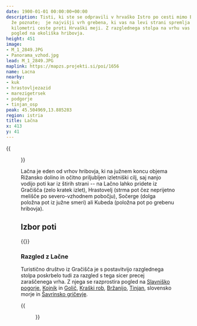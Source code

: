 ```yaml
---
date: 1900-01-01 00:00:00+00:00
description: Tisti, ki ste se odpravili v hrvaško Istro po cesti mimo Buzeta, Lačno
  že poznate;  je najvišji vrh grebena, ki vas na levi strani spremlja med zadnjimi
  kilometri ceste proti Hrvaški meji. Z razglednega stolpa na vrhu vas čaka čudovit
  pogled na okoliška hribovja.
height: 451
image:
- M_1_2849.JPG
- Panorama_vzhod.jpg
lead: M_1_2849.JPG
maplink: https://mapzs.projekti.si/poi/1656
name: Lacna
nearby:
- kuk
- hrastovljezazid
- marezigetrsek
- podgorje
- tinjan_osp
peak: 45.504969,13.885283
region: istria
title: Lačna
x: 413
y: 41
---
```

{{<figure src="M_1_2849.JPG">}}

Lačna je eden od vrhov hribovja, ki na južnem koncu objema Rižansko dolino in očitno priljubljen izletniški cilj, saj nanjo vodijo poti kar iz štirih strani -- na Lačno lahko pridete iz Gračišča (zelo kratek izlet), Hrastovelj (strma pot čez neprijetno melišče po severo-vzhodnem pobočju), Sočerge (dolga položna pot iz južne smeri) ali Kubeda (položna pot po grebenu hribovja).

## Izbor poti

{{<multipath-hike-list>}}

### Razgled z Lačne

Turistično društvo iz Gračišča je s postavitvijo razglednega stolpa poskrbelo tudi za razgled s tega sicer precej zaraščenega vrha. Z njega se razprostira pogled na [Slavniško pogorje](../slavnik), [Kojnik](../kojnik) in [Golič](../golic), [Kraški rob](../lipnik), [Bržanijo](../hrastovljezazid), [Tinjan](../tinjan), slovensko morje in [Šavrinsko gričevje](../padna).

{{<figure src="Panorama_vzhod.jpg" caption="Pogled na Kraški rob in Slavniško pogorje" caption-position="bottom">}}
